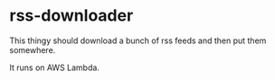 # rss-downloader

This thingy should download a bunch of rss feeds and then put them somewhere.

It runs on AWS Lambda.


